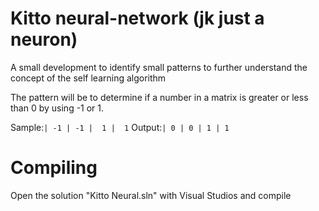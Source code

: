 # Kitto neural-network (jk just a neuron)
A small development to identify small patterns to further understand the concept of the self learning algorithm

The pattern will be to determine if a number in a matrix is greater or less than 0 by using -1 or 1.

Sample:`
 | -1 | -1
 |  1 |  1
 `
Output:`
 | 0 | 0
 | 1 | 1
`
# Compiling
Open the solution "Kitto Neural.sln" with Visual Studios and compile
